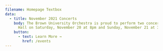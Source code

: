 ```yaml
---
filename: Homepage Textbox
data:
  - title: November 2021 Concerts
    body: The Brown University Orchestra is proud to perform two concerts in Sayles
      Hall on Saturday, November 20 at 8pm and Sunday, November 21 at 3pm.
    button:
      - text: Learn More →
        href: /events
---
```

